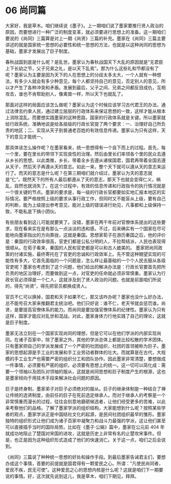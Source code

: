# 06 尚同篇

大家好，我是草木。咱们继续说《墨子》。上一期咱们说了墨家要推行贤人政治的原因，而要想进行一种广泛的制度变革，就必须要进行思想上的准备。这一期咱们要说的《尚同》三篇算是对上一期《尚贤》三篇的补充。墨家在《尚同》三篇主要讲述的就是国家统一思想的必要性和统一思想的方法，也就是以这种尚同的思想为基础，墨家才发展出了巨子制度。

春秋战国到底是什么呢？是乱世。墨家认为春秋战国天下大乱的原因就是“无君臣上下长幼之节，父子兄弟之礼，是以天下乱焉”。那为什么这些礼和节都没有了呢？墨家认为主要是因为天下的人在思想上的分歧太多太大，一个人就有一种想法，有多少人就会有多少种意见，每个人都坚持自己的意见，否定别人的意见，所以才产生了各种冲突和矛盾。发展到最后，父子之间、兄弟之间都反目成仇，互相攻击，谁也不肯帮助别人，像禽兽一样，所以天下也就乱了。

那面对这样的局面应该怎么做呢？墨家认为这个时候应该学习古代君王的办法，通过法律去约束人民，通过建立层层的行政体系来保证思想的一致，这样才能从根本上消除混乱。而要想实践墨家的这种思路，国家的行政体系就是关键。所以墨家就给行政系统，准确地说是给各层级的行政长官提了两个要求：一、治理好自己所负责的地区；二、实现从天子到普通老百姓的有效信息传递。墨家认为只有这样，天下的意见才能统一。

那具体该怎么操作呢？在墨家看来，统一思想得有一个自下而上的过程。首先，每一个里，要在里长的带领下实现良性的治理。然后由里长们率领各个里的民众去遵从乡长的思想。以此类推，乡长，带着全乡去遵从诸侯国君，国君再带着全国去遵从天子，然后天子再遵从天的意志。如此一来，整个天下就可以遵从天的意志来运行了。而天的意志是什么呢？在第三期咱们就介绍过，墨家认为天的意志就是“仁”。既然天下的所有人最后都遵从了天的意志，那天下也就会变得仁义，祸乱，自然也就消失了。在这个过程中，有效的信息传递和行政指令的执行情况就是一个很关键的节点。墨家的要求是，每一级的行政长官都要如实地汇报本地区的实际情况，要严格按照上级的要求从事行政工作，但同时又不能盲从上级，要有自己的判断，能为上级提出参考意见，能对上级的错误进行劝见，凡事都和上级保持一致，不能私底下搞小团伙。

有些朋友看到这儿可能就要笑了。没错，墨家在两千年前对官僚体系提出的这些要求，现在看来实在是有那么一点淡淡的违和感。不过，后来确实有一个国家在尽可能地向墨家指出的方向靠拢，这就是秦国。思想家荀子在游历秦国之后，他的评价是：秦国的行政效率很高，官吏们都是公私分明的人，不拉帮结派，人民也表现得很顺从。在荀子看来，秦国的人民和官吏都是可以和古人媲美的。
墨家把尚同政策的付诸实施，最终寄托在了官吏的忠诚和行政效率上。先不管这种期望实现的可能性有多大，它首先面临的一个问题是，怎么样让最基础的一个个人民去服从各级官吏呢？墨家也考虑到了这个问题，他们给出的解决办法是：行政长官要首先把所负责的地区治理好，而要做到这一点，对官吏的任命就必须非常慎重。墨家认为行政长官必须得是一个仁人，这就涉及到了贤人政治的问题。也就是前面咱们所说的，得先“尚贤”，得先把官员都换成贤人。

官员不仁可以换掉，国君和天子如果不仁，那又该咋办呢？墨家也没什么好办法，总不能号召大家来推翻君主统治吧。他们只好说：谁不仁，老天爷就会惩罚谁。尚贤，是要提高官僚体系的能力。而尚同是要加强官僚体系的纪律性。墨家认为只有这样，国家才能应对乱世和混战。对此，墨家身体力行地实践了自己的理论，这就是巨子制度。

墨家无法立刻在一个国家实现尚同的理想，但是它可以在他们学派的内部实现尚同。在诸子百家中，除了墨家之外，其他的学派总体上都是比较松散的学术团体。只有墨家把自己的学派发展成了一个严密的社团组织，社团的首领被称为巨子。墨家的思想起源是手工业的发展和手工业劳动者群体的壮大。而就算是在古代，大规模的手工业生产也需要严密的组织分工和团队协作。因此墨家非常清楚，要想做成一件事情，必须要有严密的组织，必须要有思想上的统一。这一切可以简化成：需要一个领袖以及团队对领袖的服从，这就是尚同思想和巨子制度产生的根源，这也是墨家倾向于用技术手段来解决社会问题的原因。

巨子是终身制，墨家弟子对巨子必须绝对的服从。巨子的继承体制是一种结合了禅让传统的选贤制度，由前任的巨子在死前选定继承人。而对于继承人的考察是一个非常慎重而漫长的过程，往往会刻意地磨砺候选者，让他们经受更多的苦难，以此来考察他们的品格。了解了墨家学派的组织结构，大家能想到什么呢？按照某些学者的观点，墨家学派正是中国结社文化的起源，是民间社团组织最早的雏形。墨家独特的组织形式让他们成为诸子百家中凝聚力和战斗力最强的学派，这让他们甚至可以直接插手当时的国际局势。比如在《墨子·公输》篇中，墨家在公元前 404 年就成功地阻止了楚国对宋国的进攻，这就是历史上非常有名的止楚攻宋事件。但是，也正是因为这种组织形式造成了他们的快速消亡。关于这一点，咱们之后会说到。

《尚同》三篇说了种种统一思想的好处和操作手段。到最后墨家告诫君主们，要想办成这个事情，首要的前提就是国君得有一颗爱民之心。所谓：“凡使民尚同者，爱民不疾，民无可使”。这种爱民之心的思想内核是什么呢？这就是咱们下一期要说的事情。好，这次就先说到这儿，我是草木，咱们下期见，拜拜。
